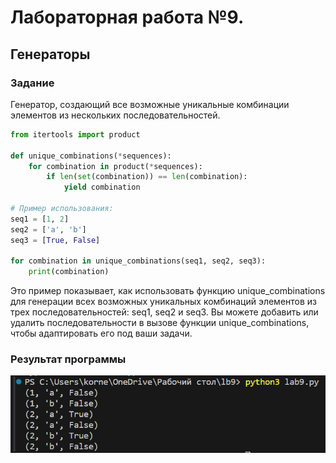 # Лабораторная работа №9.
## Генераторы
### Задание
Генератор, создающий все возможные уникальные комбинации элементов из нескольких последовательностей.
```python
from itertools import product

def unique_combinations(*sequences):
    for combination in product(*sequences):
        if len(set(combination)) == len(combination):
            yield combination

# Пример использования:
seq1 = [1, 2]
seq2 = ['a', 'b']
seq3 = [True, False]

for combination in unique_combinations(seq1, seq2, seq3):
    print(combination)
```
Это пример показывает, как использовать функцию unique_combinations для генерации всех возможных уникальных комбинаций элементов из трех последовательностей: seq1, seq2 и seq3. Вы можете добавить или удалить последовательности в вызове функции unique_combinations, чтобы адаптировать его под ваши задачи.

### Результат программы
![](9.png)